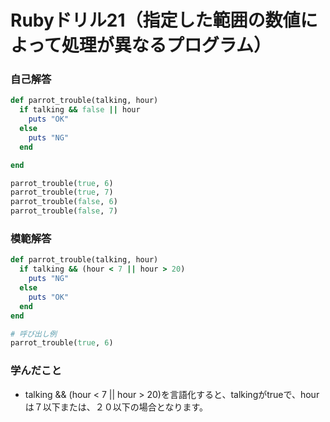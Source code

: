 # Rubyドリル21（指定した範囲の数値によって処理が異なるプログラム）
### 自己解答
```ruby
def parrot_trouble(talking, hour)
  if talking && false || hour 
    puts "OK"
  else
    puts "NG"
  end

end

parrot_trouble(true, 6)
parrot_trouble(true, 7)
parrot_trouble(false, 6)
parrot_trouble(false, 7)
```

### 模範解答
```ruby
def parrot_trouble(talking, hour)
  if talking && (hour < 7 || hour > 20)
    puts "NG"
  else
    puts "OK"
  end
end

# 呼び出し例
parrot_trouble(true, 6)
```

### 学んだこと
- talking && (hour < 7 || hour > 20)を言語化すると、talkingがtrueで、hourは７以下または、２０以下の場合となります。

